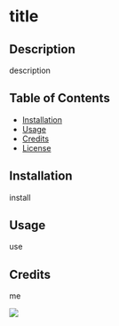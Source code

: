 # title

## Description

description

## Table of Contents

- [Installation](#installation)
- [Usage](#usage)
- [Credits](#credits)
- [License](#license)

## Installation

install

## Usage

use

## Credits

me

![](https://img.shields.io/badge/license-MIT-blue)
